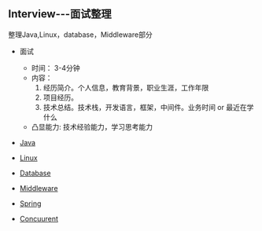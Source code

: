 ## Interview---面试整理
整理Java,Linux，database，Middleware部分

+ 面试
    + 时间： 3-4分钟
    + 内容：
       1. 经历简介。个人信息，教育背景，职业生涯，工作年限
       2. 项目经历。
       3. 技术总结。技术栈，开发语言，框架，中间件。业务时间 or 最近在学什么
    +  凸显能力: 技术经验能力，学习思考能力

+ [Java](https://github.com/NewPracticer/Interview/blob/main/com.skyl.java/java.md)
+ [Linux](https://github.com/NewPracticer/Interview/blob/main/com.skyl.linux/linux.md)
+ [Database](https://github.com/NewPracticer/Interview/blob/main/com.skyl.database/database.md)
+ [Middleware](https://github.com/NewPracticer/Interview/blob/main/com.skyl.middleware/middleware.md)
+ [Spring](https://github.com/NewPracticer/Interview/blob/main/com.skyl.spring/spring.md)
+ [Concuurent](https://github.com/NewPracticer/Interview/blob/main/com.skyl.java/concurrent.md)
                    
        
              
            

